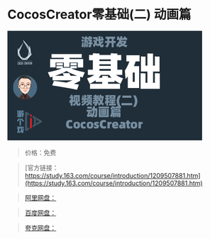 # CocosCreator零基础(二) 动画篇

![img](../../../assets/study163/free/dbd33c5249c24e1d81b981787768221c.png)

> 价格：免费

> [官方链接：https://study.163.com/course/introduction/1209507881.htm](https://study.163.com/course/introduction/1209507881.htm)

> [阿里网盘：]()

> [百度网盘：]()

> [夸克网盘：]()
